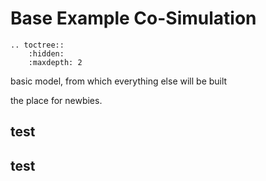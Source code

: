 # Base Example Co-Simulation



```eval_rst
.. toctree::
    :hidden:
    :maxdepth: 2
```

basic model, from which everything else will be built

the place for newbies.
## test

## test